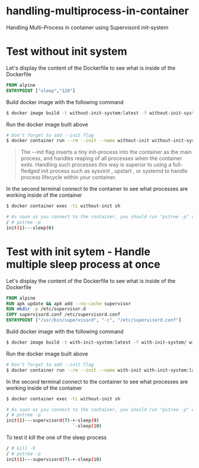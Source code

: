 # handling-multiprocess-in-container
Handling Multi-Process in container using Supervisord init-system

# Test without init system
Let's display the content of the Dockerfile to see what is inside of the Dockerfile
```Dockerfile
FROM alpine
ENTRYPOINT ["sleep","120"]
```
Build docker image with the following command
```bash
$ docker image build -t without-init-system:latest -f without-init-system/ without-init-system
```
Run the docker image built above
```bash
# Don't forget to add --init flag
$ docker container run --rm --init --name without-init without-init-system:latest
```
> The --init flag inserts a tiny init-process into the container as the main process, and handles reaping of all processes when the container exits. Handling such processes this way is superior to using a full-fledged init process such as sysvinit , upstart , or systemd to handle process lifecycle within your container.

In the second terminal connect to the container to see what processes are working inside of the container
```bash
$ docker container exec -ti without-init sh

# As soon as you connect to the container, you should run "pstree -p" command to see processes that are working in the container
/ # pstree -p
init(1)---sleep(6)
```

# Test with init sytem - Handle multiple sleep process at once
Let's display the content of the Dockerfile to see what is inside of the Dockerfile
```Dockerfile
FROM alpine
RUN apk update && apk add --no-cache supervisor
RUN mkdir -p /etc/supervisor.d
COPY supervisord.conf /etc/supervisord.conf
ENTRYPOINT ["/usr/bin/supervisord", "-c", "/etc/supervisord.conf"]
```
Build docker image with the following command
```bash
$ docker image build -t with-init-system:latest -f with-init-system/ with-init-system
```
Run the docker image built above
```bash
# Don't forget to add --init flag
$ docker container run --rm --init --name with-init with-init-system:latest
```
In the second terminal connect to the container to see what processes are working inside of the container
```bash
$ docker container exec -ti without-init sh

# As soon as you connect to the container, you should run "pstree -p" command to see processes that are working in the container
/ # pstree -p
init(1)---supervisord(7)-+-sleep(9)
                         `-sleep(10)
```
To test it kill the one of the sleep process
```bash
/ # kill -9 
/ # pstree -p
init(1)---supervisord(7)-+-sleep(10)
```
